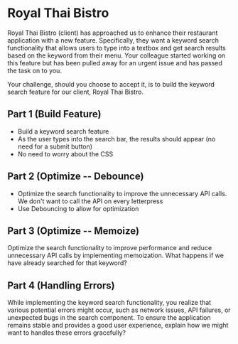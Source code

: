 # Royal Thai Bistro

Royal Thai Bistro (client) has approached us to enhance their restaurant application with a new feature. Specifically, they want a keyword search functionality that allows users to type into a textbox and get search results based on the keyword from their menu. Your colleague started working on this feature but has been pulled away for an urgent issue and has passed the task on to you.

Your challenge, should you choose to accept it, is to build the keyword search feature for our client, Royal Thai Bistro.

## Part 1 (Build Feature)

- Build a keyword search feature
- As the user types into the search bar, the results should appear (no need for a submit button)
- No need to worry about the CSS

## Part 2 (Optimize -- Debounce)

- Optimize the search functionality to improve the unnecessary API calls. We don't want to call the API on every letterpress
- Use Debouncing to allow for optimization

## Part 3 (Optimize -- Memoize)

Optimize the search functionality to improve performance and reduce unnecessary API calls by implementing memoization. What happens if we have already searched for that keyword?

## Part 4 (Handling Errors)

While implementing the keyword search functionality, you realize that various potential errors might occur, such as network issues, API failures, or unexpected bugs in the search component. To ensure the application remains stable and provides a good user experience, explain how we might want to handles these errors gracefully?
